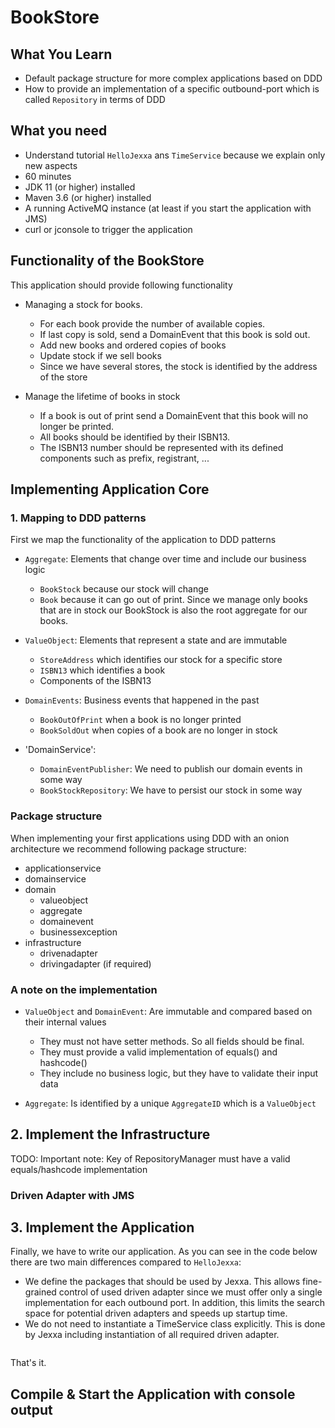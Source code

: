 # BookStore 

## What You Learn

*   Default package structure for more complex applications based on DDD   
*   How to provide an implementation of a specific outbound-port which is called `Repository` in terms of DDD 

## What you need

*   Understand tutorial `HelloJexxa` ans `TimeService` because we explain only new aspects 
*   60 minutes
*   JDK 11 (or higher) installed 
*   Maven 3.6 (or higher) installed
*   A running ActiveMQ instance (at least if you start the application with JMS)
*   curl or jconsole to trigger the application  

## Functionality of the BookStore
This application should provide following functionality

*   Managing a stock for books.
    *   For each book provide the number of available copies. 
    *   If last copy is sold, send a DomainEvent that this book is sold out.
    *   Add new books and ordered copies of books
    *   Update stock if we sell books
    *   Since we have several stores, the stock is identified by the address of the store   

*   Manage the lifetime of books in stock 
    *   If a book is out of print send a DomainEvent that this book will no longer be printed.
    *   All books should be identified by their ISBN13.
    *   The ISBN13 number should be represented with its defined components such as prefix, registrant, ... 

## Implementing Application Core 

### 1. Mapping to DDD patterns  
First we map the functionality of the application to DDD patterns   

*   `Aggregate`: Elements that change over time and include our business logic 
    *   `BookStock` because our stock will change        
    *   `Book` because it can go out of print. Since we manage only books that are in stock our BookStock is also the root aggregate for our books.  

*   `ValueObject`: Elements that represent a state and are immutable
    *   `StoreAddress` which identifies our stock for a specific store 
    *   `ISBN13` which identifies a book
    *   Components of the ISBN13  
    
*   `DomainEvents`: Business events that happened in the past 
    *   `BookOutOfPrint` when a book is no longer printed
    *   `BookSoldOut` when copies of a book are no longer in stock

*   'DomainService': 
    *   `DomainEventPublisher`: We need to publish our domain events in some way
    *   `BookStockRepository`: We have to persist our stock in some way
     
       
### Package structure 
When implementing your first applications using DDD with an onion architecture we recommend following package structure: 

*   applicationservice
*   domainservice
*   domain 
    *   valueobject
    *   aggregate
    *   domainevent
    *   businessexception
*   infrastructure
    *   drivenadapter
    *   drivingadapter (if required)

### A note on the implementation

*   `ValueObject` and `DomainEvent`: Are immutable and compared based on their internal values
    *   They must not have setter methods. So all fields should be final. 
    *   They must provide a valid implementation of equals() and hashcode()
    *   They include no business logic, but they have to validate their input data

*   `Aggregate`: Is identified by a unique `AggregateID` which is a `ValueObject`     
     
## 2. Implement the Infrastructure

TODO: Important note: Key of RepositoryManager must have a valid equals/hashcode implementation 

### Driven Adapter with JMS

## 3. Implement the Application 

Finally, we have to write our application. As you can see in the code below there are two main differences compared to `HelloJexxa`:

*   We define the packages that should be used by Jexxa. This allows fine-grained control of used driven adapter since we must offer only a single implementation for each outbound port. In addition, this limits the search space for potential driven adapters and speeds up startup time.
*   We do not need to instantiate a TimeService class explicitly. This is done by Jexxa including instantiation of all required driven adapter.   
   
```java

```  

That's it. 

## Compile & Start the Application with console output 


